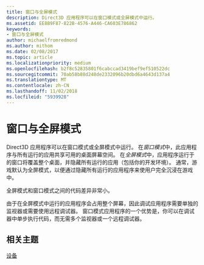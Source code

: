 ```yaml
---
title: 窗口与全屏模式
description: Direct3D 应用程序可以在窗口模式或全屏模式中运行。
ms.assetid: EE8B9F87-822B-4576-A446-CA603E786862
keywords:
- 窗口与全屏模式
author: michaelfromredmond
ms.author: mithom
ms.date: 02/08/2017
ms.topic: article
ms.localizationpriority: medium
ms.openlocfilehash: b2f8c52835801f6cabccad3419bef9ef510522dc
ms.sourcegitcommit: 70ab58b88d248de2332096b20dbd6a4643d137a4
ms.translationtype: MT
ms.contentlocale: zh-CN
ms.lasthandoff: 11/02/2018
ms.locfileid: "5939928"
---
```

# <a name="span-iddirect3dconceptswindowedvsfull-screenmodespanwindowed-vs-full-screen-mode"></a><span id="direct3dconcepts.windowed_vs__full-screen_mode"></span>窗口与全屏模式


Direct3D 应用程序可以在窗口模式或全屏模式中运行。 在*窗口模式*中，此应用程序与所有运行的应用共享可用的桌面屏幕空间。 在*全屏模式*中，应用程序运行于的窗口将覆盖整个桌面，并隐藏所有运行的应用（包括你的开发环境）。 通常，游戏默认为全屏模式，以便通过隐藏所有运行的应用程序来使用户完全沉浸在游戏中。

全屏模式和窗口模式之间的代码差异非常小。

由于在全屏模式中运行的应用程序会占用整个屏幕，因此调试应用程序需要单独的监视器或需要使用远程调试器。 窗口模式应用程序的一个优势是，你可以在调试器中单步执行代码，而无需多个监视器或一个远程调试器。

## <a name="span-idrelated-topicsspanrelated-topics"></a><span id="related-topics"></span>相关主题


[设备](devices.md)

 

 




